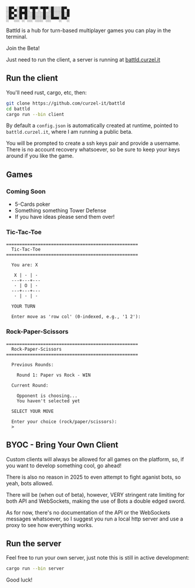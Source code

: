 
```
░█▀▄░█▀█░▀█▀░▀█▀░█░░░█▀▄
░█▀▄░█▀█░░█░░░█░░█░░░█░█
░▀▀░░▀░▀░░▀░░░▀░░▀▀▀░▀▀░
```

Battld is a hub for turn-based multiplayer games you can play in the terminal.

Join the Beta!

Just need to run the client, a server is running at [battld.curzel.it](https://battld.curzel.it)

## Run the client
You'll need rust, cargo, etc, then:
```bash
git clone https://github.com/curzel-it/battld
cd battld
cargo run --bin client
```

By default a `config.json` is automatically created at runtime, pointed to `battld.curzel.it`, where I am running a public beta.

You will be prompted to create a ssh keys pair and provide a username. 
There is no account recovery whatsoever, so be sure to keep your keys around if you like the game.

## Games
### Coming Soon
* 5-Cards poker
* Something something Tower Defense
* If you have ideas please send them over!

### Tic-Tac-Toe
```
==================================================
  Tic-Tac-Toe
==================================================

  You are: X

   X | · | · 
  ---+---+---
   · | O | · 
  ---+---+---
   · | · | · 

  YOUR TURN

  Enter move as 'row col' (0-indexed, e.g., '1 2'):
```

### Rock-Paper-Scissors
```
==================================================
  Rock-Paper-Scissors
==================================================

  Previous Rounds:

    Round 1: Paper vs Rock - WIN

  Current Round:

    Opponent is choosing...
    You haven't selected yet

  SELECT YOUR MOVE

  Enter your choice (rock/paper/scissors):
  > 
```

## BYOC - Bring Your Own Client
Custom clients will always be allowed for all games on the platform, so, if you want to develop something cool, go ahead!

There is also no reason in 2025 to even attempt to fight aganist bots, so yeah, bots allowed.

There will be (when out of beta), however, VERY stringent rate limiting for both API and WebSockets, making the use of Bots a double edged sword.

As for now, there's no documentation of the API or the WebSockets messages whatsoever, so I suggest you run a local http server and use a proxy to see how everything works.

## Run the server
Feel free to run your own server, just note this is still in active development:
```bash
cargo run --bin server
```
Good luck!